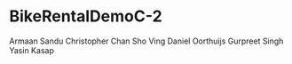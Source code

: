 # BikeRentalDemoC-2
Armaan Sandu Christopher Chan Sho Ving Daniel Oorthuijs Gurpreet Singh Yasin Kasap
